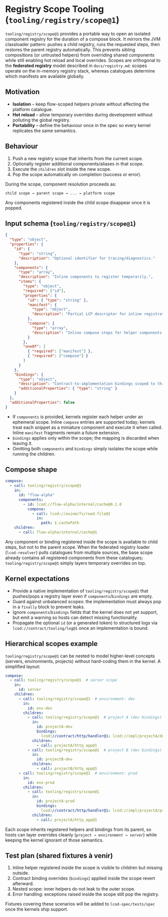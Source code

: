 # Registry Scope Tooling (`tooling/registry/scope@1`)

`tooling/registry/scope@1` provides a portable way to open an isolated component registry for the duration of a compose block. It mirrors the JVM classloader pattern: pushes a child registry, runs the requested steps, then restores the parent registry automatically. This prevents sibling compositions (or untrusted helpers) from overriding shared components while still enabling hot reload and local overrides. Scopes are orthogonal to the **federated registry** model described in `docs/registry.md`: scopes operate on the in-memory registry stack, whereas catalogues determine which manifests are available globally.

## Motivation

- **Isolation** – keep flow-scoped helpers private without affecting the platform catalogue.
- **Hot reload** – allow temporary overrides during development without polluting the global registry.
- **Portability** – define the behaviour once in the spec so every kernel replicates the same semantics.

## Behaviour

1. Push a new registry scope that inherits from the current scope.
2. Optionally register additional components/aliases in that scope.
3. Execute the `children` slot inside the new scope.
4. Pop the scope automatically on completion (success or error).

During the scope, component resolution proceeds as:

```
child scope → parent scope → ... → platform scope
```

Any components registered inside the child scope disappear once it is popped.

## Input schema (`tooling/registry/scope@1`)

```json
{
  "type": "object",
  "properties": {
    "id": {
      "type": "string",
      "description": "Optional identifier for tracing/diagnostics."
    },
    "components": {
      "type": "array",
      "description": "Inline components to register temporarily.",
      "items": {
        "type": "object",
        "required": ["id"],
        "properties": {
          "id": { "type": "string" },
          "manifest": {
            "type": "object",
            "description": "Partial LCP descriptor for inline registration (optional)."
          },
          "compose": {
            "type": "array",
            "description": "Inline compose steps for helper components."
          }
        },
        "oneOf": [
          { "required": ["manifest"] },
          { "required": ["compose"] }
        ]
      }
    },
    "bindings": {
      "type": "object",
      "description": "Contract-to-implementation bindings scoped to this registry.",
      "additionalProperties": { "type": "string" }
    }
  },
  "additionalProperties": false
}
```

- If `components` is provided, kernels register each helper under an ephemeral scope. Inline `compose` entries are supported today; kernels treat each snippet as a miniature component and execute it when called. Inline `manifest` fragments remain a future extension.
- `bindings` applies only within the scope; the mapping is discarded when leaving it.
- Omitting both `components` and `bindings` simply isolates the scope while running the children.

## Compose shape

```yaml
compose:
  - call: tooling/registry/scope@1
    in:
      id: "flow-alpha"
      components:
        - id: lcod://flow-alpha/internal/cache@0.1.0
          compose:
            - call: lcod://axiom/fs/read-file@1
              in:
                path: $.cachePath
    children:
      - call: flow-alpha/internal/cache@1
```

Any component or binding registered inside the scope is available to child steps, but not to the parent scope. When the federated registry loader (`lcod-resolver`) pulls catalogues from multiple sources, the base scope already contains all registered components from these catalogues; `tooling/registry/scope@1` simply layers temporary overrides on top.

## Kernel expectations

- Provide a native implementation of `tooling/registry/scope@1` that pushes/pops a registry layer even if `components`/`bindings` are empty.
- Guard against unbalanced scopes: the implementation must always pop in a `finally` block to prevent leaks.
- Ignore `components`/`bindings` fields that the kernel does not yet support, but emit a warning so hosts can detect missing functionality.
- Propagate the optional `id` (or a generated token) to structured logs via `lcod://contract/tooling/log@1` once an implementation is bound.

## Hierarchical scopes example

`tooling/registry/scope@1` can be nested to model higher-level concepts (servers, environments, projects) without hard-coding them in the kernel. A simplified layout:

```yaml
compose:
  - call: tooling/registry/scope@1  # server scope
    in:
      id: server
    children:
      - call: tooling/registry/scope@1  # environment: dev
        in:
          id: env-dev
        children:
          - call: tooling/registry/scope@1  # project A (dev bindings)
            in:
              id: projectA-dev
              bindings:
                lcod://contract/http/handler@1: lcod://impl/projectA/dev/http@1
            children:
              - call: projectA/http_app@1
          - call: tooling/registry/scope@1  # project B (dev bindings)
            in:
              id: projectB-dev
            children:
              - call: projectB/http_app@1
      - call: tooling/registry/scope@1  # environment: prod
        in:
          id: env-prod
        children:
          - call: tooling/registry/scope@1
            in:
              id: projectA-prod
              bindings:
                lcod://contract/http/handler@1: lcod://impl/projectA/prod/http@1
            children:
              - call: projectA/http_app@1
```

Each scope inherits registered helpers and bindings from its parent, so hosts can layer overrides cleanly (`project → environment → server`) while keeping the kernel ignorant of those semantics.

## Test plan (shared fixtures à venir)

1. Inline helper registered inside the scope is visible to children but missing outside.
2. Contract binding overrides (`bindings`) applied inside the scope revert afterward.
3. Nested scope: inner helpers do not leak to the outer scope.
4. Error handling: exceptions raised inside the scope still pop the registry.

Fixtures covering these scenarios will be added to `lcod-spec/tests/spec` once the kernels ship support.

